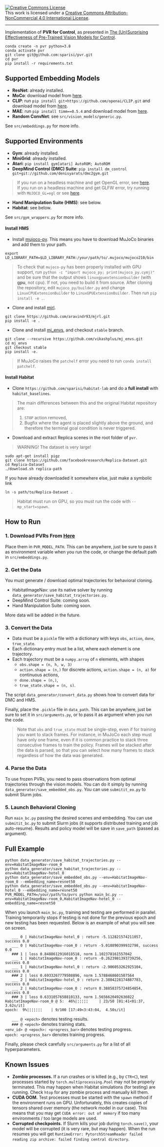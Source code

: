 <a rel="license" href="http://creativecommons.org/licenses/by-nc/4.0/"><img alt="Creative Commons License" style="border-width:0" src="https://i.creativecommons.org/l/by-nc/4.0/88x31.png" /></a><br />This work is licensed under a <a rel="license" href="http://creativecommons.org/licenses/by-nc/4.0/">Creative Commons Attribution-NonCommercial 4.0 International License</a>.

---

Implementation of **PVR for Control**, as presented
in [The (Un)Surprising Effectiveness of Pre-Trained Vision Models for Control](https://arxiv.org/abs/2203.03580).

```
conda create -n pvr python=3.8
conda activate pvr
git clone git@github.com:sparisi/pvr.git
cd pvr
pip install -r requirements.txt
```

## Supported Embedding Models
- **ResNet**: already installed.
- **MoCo**: download model from [here](https://github.com/facebookresearch/moco).
- **CLIP**: run `pip install git+https://github.com/openai/CLIP.git` and download model
from [here](https://github.com/openai/CLIP).
- **MAE**: run `pip install timm==0.5.4` and download model
from [here](https://github.com/facebookresearch/mae).
- **Random ConvNet**: see `src/vision_models/generic.py`.

See `src/embeddings.py` for more info.

## Supported Environments
- **Gym**: already installed.
- **MiniGrid**: already installed.
- **Atari**: `pip install gym[atari] AutoROM; AutoROM`
- **DeepMind Control (DMC) Suite**: `pip install dm_control git+git://github.com/denisyarats/dmc2gym.git`
> If you run on a headless machine and get OpenGL error,
see [here](https://github.com/denisyarats/dmc2gym/issues/4).  
> If you run on a headless machine and get GLFW error,
try running with `MUJOCO_GL=egl` or see [here](https://github.com/deepmind/dm_control/issues/302).

- **Hand Manipulation Suite (HMS)**: see below.
- **Habitat**: see below.

See `src/gym_wrappers.py` for more info.


#### Install HMS
- Install [mujoco-py](https://github.com/openai/mujoco-py). This means you have to
download MuJoCo binaries and add them to your path.
```
export LD_LIBRARY_PATH=$LD_LIBRARY_PATH:/your/path/to/.mujoco/mujoco210/bin
```
> To check that `mujoco-py` has been properly installed with GPU support, run
`python -c "import mujoco_py; print(mujoco_py.cymj)"` and be sure that the
output shows `linuxgpuextensionbuilder` (with **gpu**, not cpu).
If not, you need to build it from source. After cloning the repository, edit
`mujoco_py/builder.py` and change `LinuxCPUExtensionBuilder` to `LinuxGPUExtensionBuilder`.
Then run `pip install -e .`.

- Clone and install [mjrl](https://github.com/aravindr93/mjrl).
```
git clone https://github.com/aravindr93/mjrl.git
pip install -e .
```
- Clone and install [mj_envs](https://github.com/vikashplus/mj_envs),
and checkout `stable` branch.
```
git clone --recursive https://github.com/vikashplus/mj_envs.git
cd mj_envs
git checkout stable
pip install -e.
```
> If MuJoCo raises the `patchelf` error you need to run `conda install patchelf`.


#### Install Habitat
* Clone `https://github.com/sparisi/habitat-lab` and do a **full install** with `habitat_baselines`.
> The main differences between this and the original Habitat repository are:  
> 1) `STOP` action removed,  
> 2) Bugfix where the agent is placed slightly above the ground, and therefore the
terminal goal condition is never triggered.

* Download and extract Replica scenes in the root folder of `pvr`.
> WARNING! The dataset is very large!

```
sudo apt-get install pigz
git clone https://github.com/facebookresearch/Replica-Dataset.git
cd Replica-Dataset
./download.sh replica-path
```

If you have already downloaded it somewhere else, just make a symbolic link
```
ln -s path/to/Replica-Dataset .
```

> Habitat must run on GPU, so you must run the code with `--mp_start=spawn`.


## How to Run

### 1. Download PVRs From [Here](https://github.com/sparisi/pvr_habitat/releases/tag/models)
Place them in `PVR_MODEL_PATH`. This can be anywhere, just be sure to pass it
as environment variable when you run the code, or change the default path in
`src/embeddings.py`.

### 2. Get the Data
You must generate / download optimal trajectories for behavioral cloning.
* HabitatImageNav: use its native solver by running `data_generator/save_habitat_trajectories.py`.
* DeepMind Control Suite: coming soon.
* Hand Manipulation Suite: coming soon.

More data will be added in the future.

### 3. Convert the Data
* Data must be a `pickle` file with a dictionary with keys `obs`, `action`, `done`, `true_state`.
* Each dictionary entry must be a list, where each element is one trajectory.
* Each trajectory must be a `numpy.array` of `n` elements, with shapes
  * `obs.shape = (n, h, w, 3)`
  * `action.shape = (n,)` for discrete actions, `action.shape = (n, a)` for continuous actions,
  * `done.shape = (n,)`,
  * `true_state.shape = (n, s)`.

The script `data_generator/convert_data.py` shows how to convert data for DMC and HMS.

Finally, place the `.pickle` file in `data_path`. This can be anywhere, just be
sure to set it in `src/arguments.py`, or to pass it as argument when you run the code.

> Note that `obs` and `true_state` must be single-step, even if for training you
want to stack frames. For instance, in MuJoCo each step must have only one frame,
even if it is common practice to stack three consecutive frames to train the policy.
Frames will be stacked after the data is parsed, so that you can select how many
frames to stack regardless of how the data was generated.  

### 4. Parse the Data
To use frozen PVRs, you need to pass observations from optimal trajectories through
the vision models. You can do it simply by running `data_generator/save_embedded_obs.py`.
You can use `submitit_eo.py` to submit Slurm jobs.

### 5. Launch Behavioral Cloning
Run `main_bc.py` passing the desired scenes and embedding. You can use `submitit_bc.py`
to submit Slurm jobs (it supports distributed training and job auto-resume).
Results and policy model will be save in `save_path` (passed as argument).


## Full Example
```
python data_generator/save_habitat_trajectories.py --env=HabitatImageNav-room_0
python data_generator/save_habitat_trajectories.py --env=HabitatImageNav-hotel_0
python data_generator/save_embedded_obs.py --env=HabitatImageNav-room_0 --embedding_name=resnet50
python data_generator/save_embedded_obs.py --env=HabitatImageNav-hotel_0 --embedding_name=resnet50
PVR_MODEL_PATH=/your/path/to/pvrs python main_bc.py --env=HabitatImageNav-room_0,HabitatImageNav-hotel_0 --embedding_name=resnet50
```
When you launch `main_bc.py`, training and testing are performed in parallel.
Training temporarily stops if testing is not done for the previous epoch and new
testing has been requested. Below is an example of what you will see on screen.
```
   ___ 0 | HabitatImageNav-hotel_0 : return -5.112821574211057, success 0.0
   ___ 0 | HabitatImageNav-room_0 : return -5.018890399932798, success 0.0
   ### 1 | loss 0.8488612916018518, norm 1.102378161557042
   ___ 1 | HabitatImageNav-room_0 : return -0.2623981393739256, success 0.0
   ___ 1 | HabitatImageNav-hotel_0 : return -2.906053262925104, success 0.0
   ### 2 | loss 0.6933267779508896, norm 1.5788468601507564
   ___ 2 | HabitatImageNav-hotel_0 : return 2.3804228174887783, success 0.0
   ___ 2 | HabitatImageNav-room_0 : return 0.38858375724854854, success 0.0
   ### 3 | loss 0.6331057658810133, norm 1.5656620492636022
HabitatImageNav-room_0 @ 5:  46%|¦¦¦¦¦     | 23/50 [01:41<01:37,  3.62s/it]
epoch:  9%|¦¦¦¦¦¦    | 9/100 [17:49<3:43:04,  4.50s/it]
```
`   ___ @ <epoch>` denotes testing results.  
`   ### @ <epoch>` denotes training stats.  
`<env_id> @ <epoch>: <progress_bar>` denotes testing progress.  
`epoch: <progress_bar>` denotes training progress.  

Finally, please check carefully `src/arguments.py` for a list of all hyperparameters.


## Known Issues
* **Zombie processes.** If a run crashes or is killed (e.g., by `CTR+C`), test
  processes started by `torch.multiprocessing.Pool` may not be properly terminated.
  This may happen when Habitat simulations (for testing) are running.
  Check `htop` for any zombie process and manually kill them.
* **CUDA OOM.** Test processes must be started with the `spawn` method if the
  environment runs on GPU. Unfortunately, this creates copies of tensors shared
  over memory (the network model in our case). This means that you may get
  `CUDA error: out of memory` if too many environments / too large models are used.
* **Corrupted checkpoints.** If Slurm kills your job during `torch.save()`, your
  model will be corrupted (it is very rare, but may happen). When the run resumes you will get
  `RuntimeError: PytorchStreamReader failed reading zip archive: failed finding central directory`.
